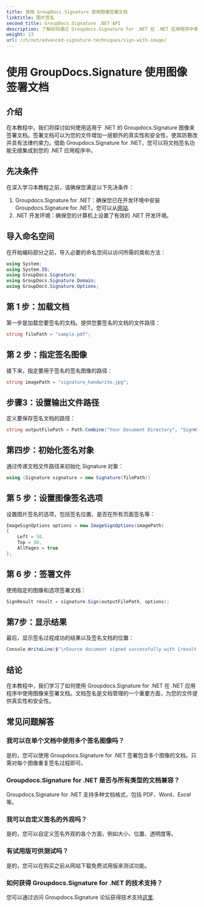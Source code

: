 ```yaml
---
title: 使用 GroupDocs.Signature 使用图像签署文档
linktitle: 图片签名
second_title: GroupDocs.Signature .NET API
description: 了解如何通过 Groupdocs.Signature for .NET 在 .NET 应用程序中使用图像来签署文档。轻松增强文档的安全性和真实性。
weight: 13
url: /zh/net/advanced-signature-techniques/sign-with-image/
---
```


# 使用 GroupDocs.Signature 使用图像签署文档

## 介绍
在本教程中，我们将探讨如何使用适用于 .NET 的 Groupdocs.Signature 图像来签署文档。签署文档可以为您的文件增加一层额外的真实性和安全性，使其防篡改并具有法律约束力。借助 Groupdocs.Signature for .NET，您可以将文档签名功能无缝集成到您的 .NET 应用程序中。
## 先决条件
在深入学习本教程之前，请确保您满足以下先决条件：
1.  Groupdocs.Signature for .NET：确保您已在开发环境中安装 Groupdocs.Signature for .NET。您可以从[网站](https://releases.groupdocs.com/signature/net/).
2. .NET 开发环境：确保您的计算机上设置了有效的 .NET 开发环境。

## 导入命名空间
在开始编码部分之前，导入必要的命名空间以访问所需的类和方法：
```csharp
using System;
using System.IO;
using GroupDocs.Signature;
using GroupDocs.Signature.Domain;
using GroupDocs.Signature.Options;
```
## 第 1 步：加载文档
第一步是加载您要签名的文档。提供您要签名的文档的文件路径：
```csharp
string filePath = "sample.pdf";
```
## 第 2 步：指定签名图像
接下来，指定要用于签名的签名图像的路径：
```csharp
string imagePath = "signature_handwrite.jpg";
```
## 步骤3：设置输出文件路径
定义要保存签名文档的路径：
```csharp
string outputFilePath = Path.Combine("Your Document Directory", "SignWithImage", fileName);
```
## 第四步：初始化签名对象
通过传递文档文件路径来初始化 Signature 对象：
```csharp
using (Signature signature = new Signature(filePath))
```
## 第 5 步：设置图像签名选项
设置图片签名的选项，包括签名位置、是否在所有页面签名等：
```csharp
ImageSignOptions options = new ImageSignOptions(imagePath)
{
    Left = 50,
    Top = 50,
    AllPages = true
};
```
## 第 6 步：签署文件
使用指定的图像和选项签署文档：
```csharp
SignResult result = signature.Sign(outputFilePath, options);
```
## 第7步：显示结果
最后，显示签名过程成功的结果以及签名文档的位置：
```csharp
Console.WriteLine($"\nSource document signed successfully with {result.Succeeded.Count} signature(s).\nFile saved at {outputFilePath}.");
```

## 结论
在本教程中，我们学习了如何使用 Groupdocs.Signature for .NET 在 .NET 应用程序中使用图像来签署文档。文档签名是文档管理的一个重要方面，为您的文件提供真实性和安全性。
## 常见问题解答
### 我可以在单个文档中使用多个签名图像吗？
是的，您可以使用 Groupdocs.Signature for .NET 签署包含多个图像的文档。只需对每个图像重复签名过程即可。
### Groupdocs.Signature for .NET 是否与所有类型的文档兼容？
Groupdocs.Signature for .NET 支持多种文档格式，包括 PDF、Word、Excel 等。
### 我可以自定义签名的外观吗？
是的，您可以自定义签名外观的各个方面，例如大小、位置、透明度等。
### 有试用版可供测试吗？
是的，您可以在购买之前从网站下载免费试用版来测试功能。
### 如何获得 Groupdocs.Signature for .NET 的技术支持？
您可以通过访问 Groupdocs.Signature 论坛获得技术支持[这里](https://forum.groupdocs.com/c/signature/13).